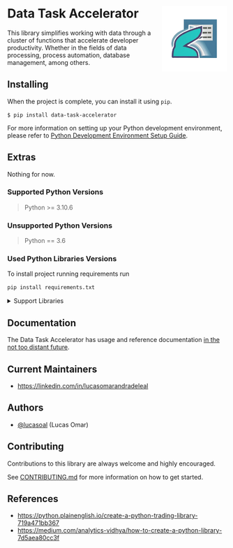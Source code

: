 # **Data Task Accelerator** <img src="./imgs/dta_logo.png" width="150" align='right'>

This library simplifies working with data through a cluster of functions that accelerate developer productivity. Whether in the fields of data processing, process automation, database management, among others.

## Installing

When the project is complete, you can install it using `pip`.

```
$ pip install data-task-accelerator
```

For more information on setting up your Python development environment, please refer to [Python Development Environment Setup Guide](https://cloud.google.com/python/setup).

## Extras

Nothing for now.

### Supported Python Versions

> Python >= 3.10.6

### Unsupported Python Versions

> Python == 3.6

### Used Python Libraries Versions

To install project running requirements run

```py
pip install requirements.txt
```

<details>
    <summary>Support Libraries</summary>
    DateTime == 4.7; Jinja2 == 3.0.3; MarkupSafe == 2.0.1; PyDrive == 1.3.1; PyYAML == 6.0; Pygments == 2.13.0; Send2Trash == 1.8.0; Unidecode == 1.3.4; argon2-cffi-bindings == 21.2.0; async-generator == 1.10; attrs == 22.1.0; backcall == 0.2.0; bleach == 4.1.0; cachetools == 4.2.4; certifi == 2022.9.24; cffi == 1.15.1; chardet == 3.0.4; charset-normalizer == 2.0.12; click == 8.0.4; dataclasses <=0.8; decorator == 5.1.1; defusedxml == 0.7.1; entrypoints == 0.4; et-xmlfile == 1.1.0; executing == 1.2.0; gcloud == 0.18.3; google-api-core == 2.8.2; google-api-python-client == 2.52.0; google-auth-httplib2 == 0.1.0; google-auth-oauthlib == 0.5.3; google-auth == 2.11.1; google-cloud-bigquery-storage == 2.13.2; google-cloud-bigquery == 2.34.4; google-cloud-core == 2.3.1; google-cloud == 0.34.0; google-crc32c == 1.3.0; google-resumable-media == 2.3.3; google-trans-new == 1.1.9; googleapis-common-protos == 1.56.3; grpcio-status == 1.48.2; grpcio == 1.48.2; gspread == 5.5.0; httplib2 == 0.20.4; idna == 2.8; importlib-metadata == 4.8.3; importlib-resources == 5.4.0; ipykernel == 5.5.6; ipython-genutils == 0.2.0; ipython == 7.16.3; jedi == 0.17.2; joblib == 1.1.0; jsons == 1.6.3; jsonschema == 3.2.0; jupyter-client == 7.1.2; jupyter-core == 4.9.2; jupyterlab-pygments == 0.1.2; libcst == 0.4.1; lml == 0.1.0; mistune == 0.8.4; mypy-extensions == 0.4.3; nbclient == 0.5.9; nbconvert == 6.0.7; nbformat == 5.1.3; nest-asyncio == 1.5.5; nltk == 3.6.7; notebook == 6.4.10; numpy >=1.19.5; oauth2client == 4.1.3; oauthlib == 3.2.1; openpyxl == 3.0.10; packaging == 21.3; pandas-gbq == 0.14.1; pandas == 1.1.5; pandocfilters == 1.5.0; parso == 0.7.1; pexpect == 4.8.0; pickleshare == 0.7.5; portpicker == 1.5.2; prometheus-client == 0.14.1; prompt-toolkit == 3.0.31; proto-plus == 1.22.1; protobuf == 3.19.5; psutil == 5.9.2; ptyprocess == 0.7.0; pyarrow == 6.0.1; pyasn1-modules == 0.2.8; pyasn1 == 0.4.8; pycparser == 2.21; pydata-google-auth == 1.4.0; pyexcel-io == 0.6.6; pyexcel-xlsx == 0.6.0; pyodbc == 4.0.34; pyparsing == 3.0.9; pyrsistent == 0.18.0; python-dateutil == 2.8.2; python-imap == 1.0.0; pytz == 2022.2.1; pyzmq == 24.0.1; regex == 2022.9.13; requests-oauthlib == 1.3.1; requests == 2.27.1; rsa == 4.9; selenium == 3.141.0; simplegeneric == 0.8.1; six == 1.16.0; terminado == 0.12.1; testpath == 0.6.0; tornado == 6.1; tqdm == 4.64.1; traitlets == 4.3.3; typing-inspect == 0.8.0; typing_extensions == 4.1.1; typish == 1.9.3; undetected-chromedriver == 2.1.1; uritemplate == 4.1.1; urllib3 == 1.26.12; varname == 0.10.0; wcwidth == 0.2.5; webencodings == 0.5.1; websockets == 9.1; xlrd == 2.0.1; zipp == 3.6.0; zope.interface == 5.4.0;
</details>

## Documentation

The Data Task Accelerator has usage and reference documentation [in the not too distant future](https://youtu.be/dQw4w9WgXcQ?t=85).

## Current Maintainers

-   https://linkedin.com/in/lucasomarandradeleal

## Authors

-   [@lucasoal](https://github.com/lucasoal) (Lucas Omar)

## Contributing

Contributions to this library are always welcome and highly encouraged.

See [CONTRIBUTING.md](./CONTRIBUTING.md) for more information on how to get started.

## References

-   https://python.plainenglish.io/create-a-python-trading-library-719a471bb367
-   https://medium.com/analytics-vidhya/how-to-create-a-python-library-7d5aea80cc3f

